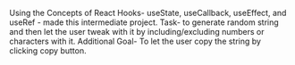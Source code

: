 Using the Concepts of React Hooks- useState, useCallback, useEffect, and useRef - made this intermediate project. 
Task- to generate random string and then let the user tweak with it by including/excluding numbers or characters with it. 
Additional Goal- To let the user copy the string by clicking copy button. 
